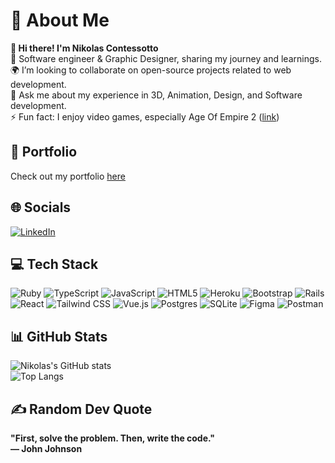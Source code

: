 # 💫 About Me

**👋 Hi there! I'm Nikolas Contessotto**  
🌿 Software engineer & Graphic Designer, sharing my journey and learnings.  
🌍 I’m looking to collaborate on open-source projects related to web development.  
💬 Ask me about my experience in 3D, Animation, Design, and Software development.  
⚡ Fun fact: I enjoy video games, especially Age Of Empire 2 ([link](https://en.wikipedia.org/wiki/Age_of_Empires_II))

## 📂 Portfolio

Check out my portfolio [here](https://www.nikofolio.com)

## 🌐 Socials

[![LinkedIn](https://img.shields.io/badge/LinkedIn-%230077B5.svg?style=flat&logo=linkedin&logoColor=white)](https://www.linkedin.com/)

## 💻 Tech Stack

![Ruby](https://img.shields.io/badge/Ruby-CC342D?style=for-the-badge&logo=ruby&logoColor=white)
![TypeScript](https://img.shields.io/badge/TypeScript-007ACC?style=for-the-badge&logo=typescript&logoColor=white)
![JavaScript](https://img.shields.io/badge/JavaScript-F7DF1E?style=for-the-badge&logo=javascript&logoColor=black)
![HTML5](https://img.shields.io/badge/HTML5-E34F26?style=for-the-badge&logo=html5&logoColor=white)
![Heroku](https://img.shields.io/badge/Heroku-430098?style=for-the-badge&logo=heroku&logoColor=white)
![Bootstrap](https://img.shields.io/badge/Bootstrap-563D7C?style=for-the-badge&logo=bootstrap&logoColor=white)
![Rails](https://img.shields.io/badge/Rails-CC0000?style=for-the-badge&logo=ruby-on-rails&logoColor=white)
![React](https://img.shields.io/badge/React-20232A?style=for-the-badge&logo=react&logoColor=61DAFB)
![Tailwind CSS](https://img.shields.io/badge/Tailwind_CSS-38B2AC?style=for-the-badge&logo=tailwind-css&logoColor=white)
![Vue.js](https://img.shields.io/badge/Vue.js-35495E?style=for-the-badge&logo=vue.js&logoColor=4FC08D)
![Postgres](https://img.shields.io/badge/Postgres-336791?style=for-the-badge&logo=postgresql&logoColor=white)
![SQLite](https://img.shields.io/badge/SQLite-003B57?style=for-the-badge&logo=sqlite&logoColor=white)
![Figma](https://img.shields.io/badge/Figma-F24E1E?style=for-the-badge&logo=figma&logoColor=white)
![Postman](https://img.shields.io/badge/Postman-FF6C37?style=for-the-badge&logo=postman&logoColor=white)

## 📊 GitHub Stats

![Nikolas's GitHub stats](https://github-readme-stats.vercel.app/api?username=NikoMastro&show_icons=true&theme=dark)  
![Top Langs](https://github-readme-stats.vercel.app/api/top-langs/?username=NikoMastro&layout=compact&theme=dark)

## ✍️ Random Dev Quote

**"First, solve the problem. Then, write the code."  
— John Johnson**
